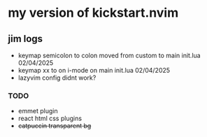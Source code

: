 # my version of kickstart.nvim

## jim logs

- keymap semicolon to colon moved from custom to main init.lua 02/04/2025
- keymap xx to <Esc> on i-mode on main init.lua 02/04/2025
- lazyvim config didnt work?

### TODO

- emmet plugin
- react html css plugins
- ~~catpuccin transparent bg~~
